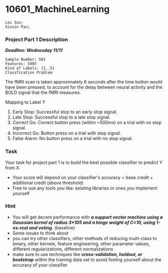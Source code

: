 # 10601_MachineLearning

```
Lei Sun;
Xinxin Pan;
```


### Project Part 1 Description 

***Deadline: Wednesday 11/11***

```
Sample Number: 501
Features: 5903
Kind of Labels: {1..5}
Classfication Problem
```

The fMRI scan is taken approximately 6 seconds after the time button would have been pressed, to account for the delay between neural activity and the BOLD signal that the fMRI measures.

Mapping to Label Y
1. Early Stop: Successful stop to an early stop signal.
2. Late Stop: Successful stop to a late stop signal.
3. Correct Go: Correct button press (within ~500ms) on a trial with no stop signal.
4. Incorrect Go: Button press on a trial with stop signal.
5. False Alarm: No button press on a trial with no stop signal.

### Task
Your task for project part 1 is to build the best possible classifier to predict Y from X.
+ Your score will depend on your classifier's accuracy = base credit + additional credit (above threshold)
+ Free to use any tools you like: existing libraries or ones you implement yourself

### Hint
+ You will get decent performance with ***a support vector machine using a Gaussian kernel of radius 3×105 and a hinge weight of C=10, using 1-vs-rest and voting***. (baseline)
+ Some issues to think about
+   you can try other classifiers, other methods of reducing multi-class to binary, other kernels, feature engineering, other parameter values, different regularizations, different normalizations
+   make sure to use techniques like ***cross-validation, holdout, or bootstrap*** within the training data set to avoid fooling yourself about the accuracy of your classifier




